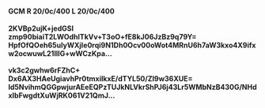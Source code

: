 #### GCM R 20/0c/400 L 20/0c/400 
**2KVBp2ujK+jedGSl**<br/>**zmp90biaiT2LWOdhlTkVv+T3oO+fE8kJ06JzBz9q79Y=**<br/>**HpfOfQOeh65uIyWXjIe0rqi9N1Dh0Ocv00oWot4MRnU6h7aW3kxo4X9ifxw2ocwuwL21llIG+wWCzKpa...**<br/><br/> 
**vk3c2gwhw6rFZhC+**<br/>**Dx6AX3HAeUgiavhPr0tmxilkxE/dTYL50/Zl9w36XUE=**<br/>**ld5NvihmQGGpwjurAEeEQPzTUJkNLVkrShPJ6j43Lr5WMbNzB430G/NHdxIbFwgdtXuWjRK061V21QmJ...**